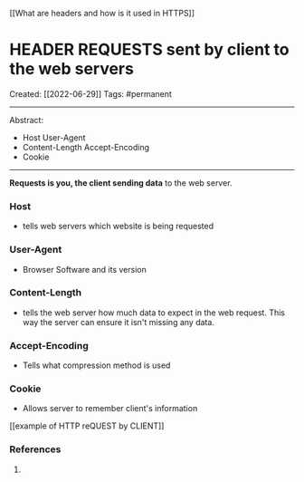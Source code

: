 [[What are headers and how is it used in HTTPS]]

# HEADER REQUESTS sent by client to the web servers
Created:  [[2022-06-29]]
Tags: #permanent 

---
Abstract:
- Host                        User-Agent
- Content-Length     Accept-Encoding
- Cookie

---
**Requests is you, the client sending data** to the web server.  


### Host
- tells web servers which website is being requested


### User-Agent
- Browser Software and its version


### Content-Length
- tells the web server how much data to expect in the web request. This way the server can ensure it isn't missing any data.


### Accept-Encoding
- Tells what compression method is used


### Cookie
- Allows server to remember client's information


[[example of HTTP reQUEST by CLIENT]]














### References
1. 